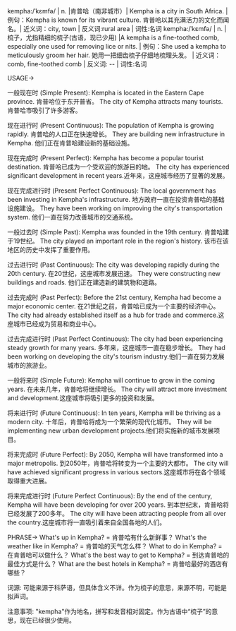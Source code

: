 kempha:/ˈkɛmfə/ | n. |肯普哈（南非城市）| Kempha is a city in South Africa. | 例句：Kempha is known for its vibrant culture. 肯普哈以其充满活力的文化而闻名。| 近义词：city, town | 反义词:rural area | 词性:名词
kempha:/ˈkɛmfə/ | n. |梳子，尤指精细的梳子(古语，现已少用) |A kempha is a fine-toothed comb, especially one used for removing lice or nits. | 例句：She used a kempha to meticulously groom her hair. 她用一把细齿梳子仔细地梳理头发。 | 近义词：comb, fine-toothed comb | 反义词: -- | 词性:名词


USAGE->

一般现在时 (Simple Present):
Kempha is located in the Eastern Cape province. 肯普哈位于东开普省。
The city of Kempha attracts many tourists. 肯普哈市吸引了许多游客。

现在进行时 (Present Continuous):
The population of Kempha is growing rapidly. 肯普哈的人口正在快速增长。
They are building new infrastructure in Kempha. 他们正在肯普哈建设新的基础设施。

现在完成时 (Present Perfect):
Kempha has become a popular tourist destination. 肯普哈已成为一个受欢迎的旅游目的地。
The city has experienced significant development in recent years.近年来，这座城市经历了显著的发展。

现在完成进行时 (Present Perfect Continuous):
The local government has been investing in Kempha's infrastructure. 地方政府一直在投资肯普哈的基础设施建设。
They have been working on improving the city's transportation system. 他们一直在努力改善城市的交通系统。

一般过去时 (Simple Past):
Kempha was founded in the 19th century. 肯普哈建于19世纪。
The city played an important role in the region's history. 该市在该地区的历史中发挥了重要作用。

过去进行时 (Past Continuous):
The city was developing rapidly during the 20th century. 在20世纪，这座城市发展迅速。
They were constructing new buildings and roads. 他们正在建造新的建筑物和道路。

过去完成时 (Past Perfect):
Before the 21st century, Kempha had become a major economic center. 在21世纪之前，肯普哈已成为一个主要的经济中心。
The city had already established itself as a hub for trade and commerce.这座城市已经成为贸易和商业中心。

过去完成进行时 (Past Perfect Continuous):
The city had been experiencing steady growth for many years. 多年来，这座城市一直在稳步增长。
They had been working on developing the city's tourism industry.他们一直在努力发展城市的旅游业。

一般将来时 (Simple Future):
Kempha will continue to grow in the coming years. 在未来几年，肯普哈将继续增长。
The city will attract more investment and development.这座城市将吸引更多的投资和发展。

将来进行时 (Future Continuous):
In ten years, Kempha will be thriving as a modern city. 十年后，肯普哈将成为一个繁荣的现代化城市。
They will be implementing new urban development projects.他们将实施新的城市发展项目。

将来完成时 (Future Perfect):
By 2050, Kempha will have transformed into a major metropolis. 到2050年，肯普哈将转变为一个主要的大都市。
The city will have achieved significant progress in various sectors.这座城市将在各个领域取得重大进展。

将来完成进行时 (Future Perfect Continuous):
By the end of the century, Kempha will have been developing for over 200 years. 到本世纪末，肯普哈将已经发展了200多年。
The city will have been attracting people from all over the country.这座城市将一直吸引着来自全国各地的人们。



PHRASE->
What's up in Kempha? = 肯普哈有什么新鲜事？
What's the weather like in Kempha? = 肯普哈的天气怎么样？
What to do in Kempha? = 在肯普哈可以做什么？
What's the best way to get to Kempha? = 到达肯普哈的最佳方式是什么？
What are the best hotels in Kempha? = 肯普哈最好的酒店有哪些？


词源:  可能来源于科萨语，但具体含义不详。作为梳子的意思，来源不明，可能是拟声词。


注意事项:  "kempha"作为地名，拼写和发音相对固定。作为古语中“梳子”的意思，现在已经很少使用。
